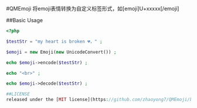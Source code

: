 #QMEmoji
将emoji表情转换为自定义标签形式，如[emoji]U+xxxxx[/emoji]

##Basic Usage

```php
<?php

$testStr = "my heart is broken 💔，" ;

$emoji = new Emoji(new UnicodeConvert()) ;

echo $emoji->encode($testStr) ;

echo "<br>" ;

echo $emoji->decode($testStr) ;

##LICENSE
released under the [MIT license](https://github.com/zhaoyong7/QMEmoji/blob/master/MIT-LICENSE.txt).



